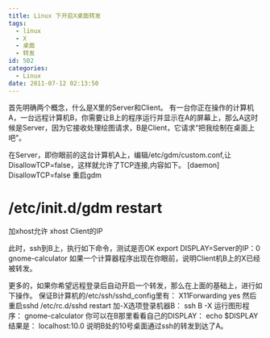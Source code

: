 ```yaml
---
title: Linux 下开启X桌面转发
tags:
  - linux
  - X
  - 桌面
  - 转发
id: 502
categories:
  - Linux
date: 2011-07-12 02:13:50
---
```


首先明确两个概念，什么是X里的Server和Client。
有一台你正在操作的计算机A，一台远程计算机B，你需要让B上的程序运行并显示在A的屏幕上，那么A这时候是Server，因为它接收处理绘图请求，B是Client，它请求“把我绘制在桌面上吧”。

在Server，即你眼前的这台计算机A上，编辑/etc/gdm/custom.conf,让DisallowTCP=false，这样就允许了TCP连接,内容如下。
[daemon]
DisallowTCP=false
重启gdm
# /etc/init.d/gdm restart
加xhost允许
xhost Client的IP

此时，ssh到B上，执行如下命令，测试是否OK
export DISPLAY=Server的IP：0
gnome-calculator
如果一个计算器程序出现在你眼前，说明Client机B上的X已经被转发。

更多的，如果你希望远程登录后自动开启一个转发，那么在上面的基础上，进行如下操作。
保证B计算机的/etc/ssh/sshd_config里有：
X11Forwarding yes
然后重启sshd
/etc/rc.d/sshd restart
加-X选项登录机器B：
ssh B -X
运行图形程序：
gnome-calculator
你可以在B那里看看自己的DISPLAY：
echo $DISPLAY
结果是：
localhost:10.0
说明B处的10号桌面通过ssh的转发到达了A。